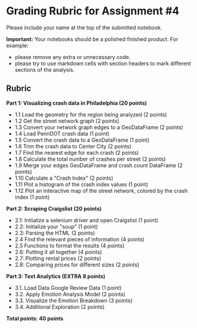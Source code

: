 # Grading Rubric for Assignment #4

Please include your name at the top of the submitted notebook.

**Important:** Your notebooks should be a polished finished product. For example:

- please remove any extra or unnecessary code.
- please try to use markdown cells with section headers to mark different sections of the analysis.

## Rubric

**Part 1: Visualizing crash data in Philadelphia (20 points)**

- 1.1 Load the geometry for the region being analyzed (2 points)
- 1.2 Get the street network graph (2 points)
- 1.3 Convert your network graph edges to a GeoDataFrame (2 points)
- 1.4 Load PennDOT crash data (1 point)
- 1.5 Convert the crash data to a GeoDataFrame (1 point)
- 1.6 Trim the crash data to Center City (2 points)
- 1.7 Find the nearest edge for each crash (2 points)
- 1.8 Calculate the total number of crashes per street (2 points)
- 1.9 Merge your edges GeoDataFrame and crash count DataFrame (2 points)
- 1.10 Calculate a "Crash Index" (2 points)
- 1.11 Plot a histogram of the crash index values (1 point)
- 1.12 Plot an interactive map of the street network, colored by the crash index (1 point)

**Part 2: Scraping Craigslist (20 points)**

- 2.1: Initialize a selenium driver and open Craigslist (1 point)
- 2.2: Initialize your "soup" (1 point)
- 2.3: Parsing the HTML (2 points)
- 2.4 Find the relevant pieces of information (4 points)
- 2.5 Functions to format the results (4 points)
- 2.6: Putting it all together (4 points)
- 2.7: Plotting rental prices (2 points)
- 2.8: Comparing prices for different sizes (2 points)

**Part 3: Text Analytics (EXTRA 8 points)**

- 3.1. Load Data Google Review Data (1 point)
- 3.2. Apply Emotion Analysis Model (2 points)
- 3.3. Visualize the Emotion Breakdown (3 points)
- 3.4. Additional Exploration (2 points)


**Total points: 40 points**

